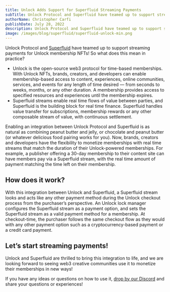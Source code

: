 ```yaml
---
title: Unlock Adds Support for Superfluid Streaming Payments
subTitle: Unlock Protocol and Superfluid have teamed up to support streaming payments for Unlock membership NFTs
authorName: Christopher Carfi
publishDate: July 28, 2022
description: Unlock Protocol and Superfluid have teamed up to support streaming payments for Unlock membership NFTs.
image: /images/blog/superfluid/superfluid-unlock-min.png
---
```


Unlock Protocol and [Superfluid](https://www.superfluid.finance) have teamed up to support streaming payments for Unlock membership NFTs! So what does this mean in practice?

* Unlock is the open-source web3 protocol for time-based memberships. With Unlock NFTs, brands, creators, and developers can enable membership-based access to content, experiences, online communities, services, and events for any length of time desired — from seconds to weeks, months, or any other duration. A membership provides access to specified resources and experiences until the membership expires.
* Superfluid streams enable real time flows of value between parties, and Superfluid is the building block for real time finance. Superfluid handles value transfer for subscriptions, membership rewards or any other composable stream of value, with continuous settlement.

Enabling an integration between Unlock Protocol and Superfluid is as natural as combining peanut butter and jelly, or chocolate and peanut butter (or whatever delicious food pairing works for you). Now, brands, creators and developers have the flexibility to monetize memberships with real time streams that match the duration of their Unlock-powered memberships. For example, a publisher offering a 30-day membership to their content site can have members pay via a Superfluid stream, with the real time amount of payment matching the time left on their membership.

## How does it work?

With this integration between Unlock and Superfluid, a Superfluid stream looks and acts like any other payment method during the Unlock checkout process from the purchaser’s perspective. An Unlock lock manager configures the Superfluid stream as a payment option, and sets the Superfluid stream as a valid payment method for a membership. At checkout-time, the purchaser follows the same checkout flow as they would with any other payment option such as a cryptocurrency-based payment or a credit card payment.

## Let’s start streaming payments!

Unlock and Superfluid are thrilled to bring this integration to life, and we are looking forward to seeing web3 creative communities use it to monetize their memberships in new ways! 

If you have any ideas or questions on how to use it, [drop by our Discord](https://discord.com/invite/Ah6ZEJyTDp) and share your questions or experiences!

